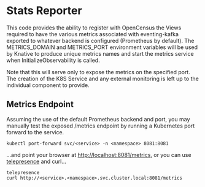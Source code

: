 # Stats Reporter

This code provides the ability to register with OpenCensus the Views required to
have the various metrics associated with eventing-kafka exported to whatever
backend is configured (Prometheus by default). The METRICS_DOMAIN and
METRICS_PORT environment variables will be used by Knative to produce unique
metrics names and start the metrics service when InitializeObservability is
called.

Note that this will serve only to expose the metrics on the specified port. The
creation of the K8S Service and any external monitoring is left up to the
individual component to provide.

## Metrics Endpoint

Assuming the use of the default Prometheus backend and port, you may manually
test the exposed /metrics endpoint by running a Kubernetes port forward to the
service.

```
kubectl port-forward svc/<service> -n <namespace> 8081:8081
```

...and point your browser at
[http://localhost:8081/metrics](http://localhost:8081/metrics), or you can use
[telepresence](https://www.telepresence.io/) and curl...

```
telepresence
curl http://<service>.<namespace>.svc.cluster.local:8081/metrics
```
